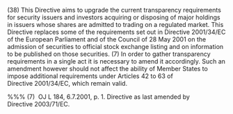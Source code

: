 (38) This Directive aims to upgrade the current transparency requirements for security issuers and investors acquiring or disposing of major holdings in issuers whose shares are admitted to trading on a regulated market. This Directive replaces some of the requirements set out in Directive 2001/34/EC of the European Parliament and of the Council of 28 May 2001 on the admission of securities to official stock exchange listing and on information to be published on those securities. (7) In order to gather transparency requirements in a single act it is necessary to amend it accordingly. Such an amendment however should not affect the ability of Member States to impose additional requirements under Articles 42 to 63 of Directive 2001/34/EC, which remain valid.

%%% (7)  OJ L 184, 6.7.2001, p. 1. Directive as last amended by Directive 2003/71/EC.